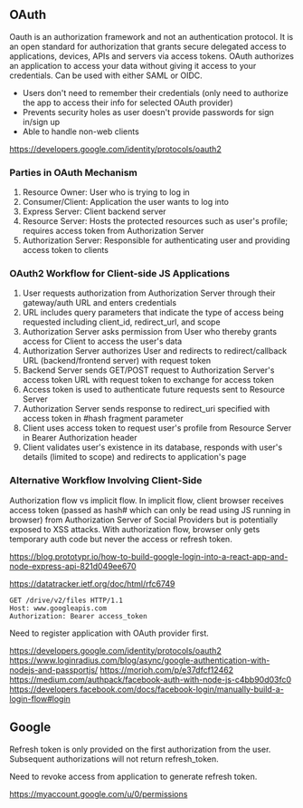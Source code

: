 ## OAuth

Oauth is an authorization framework and not an authentication protocol. It is an open standard for authorization that grants secure delegated access to applications, devices, APIs and servers via access tokens. OAuth authorizes an application to access your data without giving it access to your credentials. Can be used with either SAML or OIDC.

- Users don't need to remember their credentials (only need to authorize the app to access their info for selected OAuth provider)
- Prevents security holes as user doesn't provide passwords for sign in/sign up
- Able to handle non-web clients

https://developers.google.com/identity/protocols/oauth2

### Parties in OAuth Mechanism

1. Resource Owner: User who is trying to log in
2. Consumer/Client: Application the user wants to log into
3. Express Server: Client backend server
4. Resource Server: Hosts the protected resources such as user's profile; requires access token from Authorization Server
5. Authorization Server: Responsible for authenticating user and providing access token to clients

### OAuth2 Workflow for Client-side JS Applications

1. User requests authorization from Authorization Server through their gateway/auth URL and enters credentials
2. URL includes query parameters that indicate the type of access being requested including client_id, redirect_url, and scope
3. Authorization Server asks permission from User who thereby grants access for Client to access the user's data
4. Authorization Server authorizes User and redirects to redirect/callback URL (backend/frontend server) with request token
5. Backend Server sends GET/POST request to Authorization Server's access token URL with request token to exchange for access token
6. Access token is used to authenticate future requests sent to Resource Server
7. Authorization Server sends response to redirect_uri specified with access token in #hash fragment parameter
8. Client uses access token to request user's profile from Resource Server in Bearer Authorization header
9. Client validates user's existence in its database, responds with user's details (limited to scope) and redirects to application's page

### Alternative Workflow Involving Client-Side

Authorization flow vs implicit flow. In implicit flow, client browser receives access token (passed as hash# which can only be read using JS running in browser) from Authorization Server of Social Providers but is potentially exposed to XSS attacks. With authorization flow, browser only gets temporary auth code but never the access or refresh token.

https://blog.prototypr.io/how-to-build-google-login-into-a-react-app-and-node-express-api-821d049ee670

https://datatracker.ietf.org/doc/html/rfc6749

```
GET /drive/v2/files HTTP/1.1
Host: www.googleapis.com
Authorization: Bearer access_token
```

Need to register application with OAuth provider first.

https://developers.google.com/identity/protocols/oauth2
https://www.loginradius.com/blog/async/google-authentication-with-nodejs-and-passportjs/
https://morioh.com/p/e37dfcf12462  
https://medium.com/authpack/facebook-auth-with-node-js-c4bb90d03fc0  
https://developers.facebook.com/docs/facebook-login/manually-build-a-login-flow#login

## Google

Refresh token is only provided on the first authorization from the user. Subsequent authorizations will not return refresh_token.

Need to revoke access from application to generate refresh token.

https://myaccount.google.com/u/0/permissions
